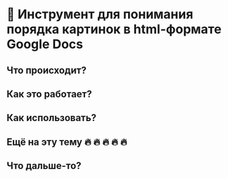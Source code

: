 # 📑 Инструмент для понимания порядка картинок в html-формате Google Docs

## Что происходит?

## Как это работает?

## Как использовать?

## Ещё на эту тему 🔥 🔥 🔥 🔥 🔥

## Что дальше-то?
